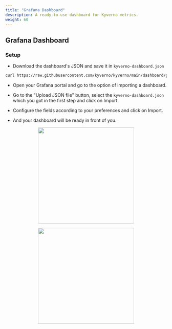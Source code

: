 ```yaml
---
title: "Grafana Dashboard" 
description: A ready-to-use dashboard for Kyverno metrics.
weight: 60
---
```


## Grafana Dashboard

### Setup

* Download the dashboard's JSON and save it in `kyverno-dashboard.json`

```sh
curl https://raw.githubusercontent.com/kyverno/kyverno/main/dashboard/grafana/dashboard.json -o kyverno-dashboard.json
```

* Open your Grafana portal and go to the option of importing a dashboard.

* Go to the "Upload JSON file" button, select the `kyverno-dashboard.json` which you got in the first step and click on Import.

* Configure the fields according to your preferences and click on Import.

* And your dashboard will be ready in front of you.

<p align="center"><img src="https://raw.githubusercontent.com/kyverno/website/main/content/en/docs/Monitoring%20Kyverno%20With%20Prometheus%20Metrics/assets/dashboard-example-1.png" height="300px"/></p>
<p align="center"><img src="https://raw.githubusercontent.com/kyverno/website/main/content/en/docs/Monitoring%20Kyverno%20With%20Prometheus%20Metrics/assets/dashboard-example-2.png" height="300px" /></p>
